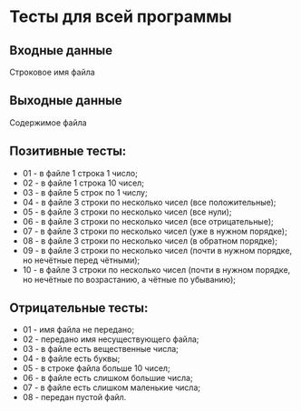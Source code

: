 # Тесты для всей программы

## Входные данные
Строковое имя файла

## Выходные данные
Содержимое файла

## Позитивные тесты:
- 01 - в файле 1 строка 1 число;
- 02 - в файле 1 строка 10 чисел;
- 03 - в файле 5 строк по 1 числу;
- 04 - в файле 3 строки по несколько чисел (все положительные);
- 05 - в файле 3 строки по несколько чисел (все нули);
- 06 - в файле 3 строки по несколько чисел (все отрицательные);
- 07 - в файле 3 строки по несколько чисел (уже в нужном порядке);
- 08 - в файле 3 строки по несколько чисел (в обратном порядке);
- 09 - в файле 3 строки по несколько чисел (почти в нужном порядке, но нечётные перед чётными);
- 10 - в файле 3 строки по несколько чисел (почти в нужном порядке, но нечётные по возрастанию, а чётные по убыванию);

## Отрицательные тесты:
- 01 - имя файла не передано;
- 02 - передано имя несуществующего файла;
- 03 - в файле есть вещественные числа;
- 04 - в файле есть буквы;
- 05 - в строке файла больше 10 чисел;
- 06 - в файле есть слишком большие числа;
- 07 - в файле есть слишком маленькие числа;
- 08 - передан пустой файл.
